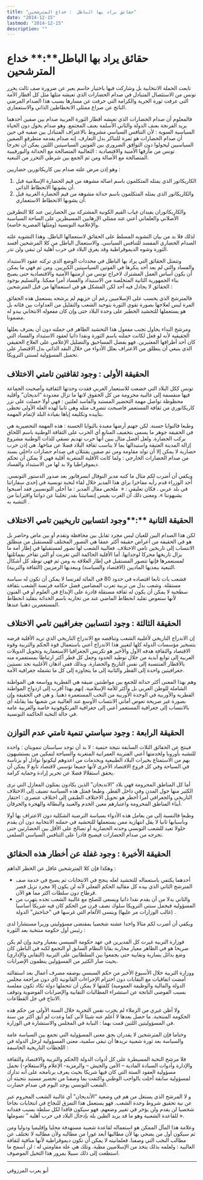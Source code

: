 ```yaml
---
title: "حقائق يراد بها الباطل  : خداع المترشحين"
date: "2014-12-15"
lastmod: "2014-12-15"
description: ""
---
```

# **حقائق يراد بها الباطل****:** **خداع المترشحين**

تابعت الحملة الانتخابية بل وشاركت فيها باختيار حاسم يعبر عن ضرورة صف ثالث يحرر تونس من الاستئصال المتبادل في صدام الحضارات الذي تعيشه مثلها مثل كل أقطار الأمة التي عرفت ثورة الحرية والكرامة التي حرفت عن مسارها بسبب هذا الصدام المرضي الناتج عن صراع ممثلي الانحطاطين الذاتي والاستعماري.

فالمعلوم أن صدام الحضارات الذي تعيشه أقطار الثورة العربية صدام بين صفين أحدهما يريد الفرنجة بعنف الدولة والثاني الأسلمة بعنف المجتمع. وهو صدام يحول دون الحياة السياسية السوية : لأن التنافس السياسي مشروط بالاعتراف المتبادل بين صفيه في حين أن صدام الحضارات هو ثمرة للتناكر بدل التعارف. إنه صدام يقدمه متطرفو الصفين السياسيين ليحولوا دون التوافق الضروري بين القوتين السياسيتين اللتين يمكن أن تخرجا تونس من مآزقها الأمنية والاقتصادية : الثعالبية المتصالحة مع الحداثة والبورقيبية المتصالحة مع الأصالة ومن ثم الجمع بين شرطي التحرر من التبعية.

وهو إذن مرض علته صدام بين كاريكاتورين حضاريين :

1. الكاريكاتور الذي يمثله المتكلمون باسم اصالة مشوهة من قيم الحضارة الإسلامية قبل أن يشوبها الانحطاط الذاتي.
2. والكاريكاتور الذي يمثله المتكلمون باسم حداثة مشوهة من قيم الحضارة الغربية قبل أن يشوبها الانحطاط الاستعماري.

والكاريكاتوران يفيدان غياب القيم الكونية المشتركة بين الحضارتين عند كلا التطرفين الأصلاني والعلماني أعني عند ممثلي الإرهابين المسيطرين على الساحة السياسية والإعلامية التونسية (ومثلها المصرية خاصة).

لذلك فلا بد من بيان التشويه المسلط على الحقائق لاستعمالها الباطل. وهذا التشويه علته الصدام الحضاري المفسد للتنافس السياسي. والاستعمال الباطل من كلا المرشحين أفسد الثورة وشوه الديموقراطية وقد يغرق البلاد في حرب أهلية لن تبقي ولن تذر.

وتتمثل الحقائق التي يراد بها الباطل في محددات الوضع الذي تركته عقود الاستبداد والفساد والتي لم يعد أحد ينكرها في القوتين السياسيتين الكبريين. ومن ثم فهي ما يمكن أن يكون أساس العمل المشترك لاخراج تونس من أزمتيها الأمنية والاقتصادية حتى يصبح بناء الجمهورية الثانية المتخلصة من الاستبداد والفساد أمرا ممكنا. والتسليم بوجود الحقائق لا يجادل فيه أحد لكن المشكل هو في استعمالها من قبل المترشحين :

فالمترشح الذي يحسب على الإسلاميين رغم أن حزبهم لم يرشحه يستعمل هذه الحقائق المرة ليس لعلاجها بصورة تقوي الثورة بتوحيد الشعب والتقليل من العداوات بين فئاته بل هو يستعملها للتحشيد الخطير على وحدة البلاد حتى وإن كان مفعوله الانتخابي يبدو له مضمونا.

ومرشح النداء يحاول تجنب مفعول هذا التحشيد الظاهر في حملته دون أن يعترف بعللها الحقيقية لأنه لو فعل لكانت حملته باسم الثورة ونقدا ذاتيا لعقود الاستبداد والفساد التي كان أحد أطرافها المعتبرين. فهو يفضل المساحيق والتضليل الإعلامي على العلاج الحقيقي الذي ينبغي أن ينطلق من الاعتراف بعلل الأدواء من خلال النقد الذاتي بدل الاقتصار على تحميل المسؤولية لسنتي الترويكا.

## الحقيقة الأولى **:** وجود ثقافتين تامتي الاختلاف

تونس ككل البلاد التي خضعت للاستعمار الغربي فقدت وحدتها الثقافية وأصحبت الجماعة فيها منقسمة إلى غالبية محرومة من كل الحقوق لانها ما تزال معدودة “انديجان” وأقلية محظوظة تواصل مهمة التحضير المستبد والفاسد لعلتين : فهي أولا حصلت على نزر كاريكاتوري من ثقافة المستعمر فاصبحت تتصرف مثله وهي ثانيا لهذه العلة الأولى تحظى بتأييده وتكليفه إياها بقيادة البلد لإتمام المهمة.

وطبعا فالنوايا حسنة. لكن جهنم أرضها معبدة بالنوايا الحسنة : هذه المهمة التحضيرية هي في الحقيقة جوهر ما يسمى بتجفيف المنابع أي الحرب على الثقافة الوطنية باسم اللحاق بركب الحضارة. ولعل أفضل مثال يبين أنها حرب تهديم نسقي للذات الوطنية مشروع إزالة المدينة العتيقة واستبدالها بما لا يناسب ثقافة البلاد فضلا عن مناخها. هي إذن حرب حضارية لا يمكن إلا أن تولد مقاومة ومن ثم صفين يقتتلان في صدام حضارات داخلي بسند من صدام الحضارات الخارجي : ولما كانت الأقلية المتغربة أقلية فهي لا يمكن أن تحكم ديموقراطيا ولا بد لها من الاستبداد والفساد.

ويكفي أن أضرب لكم مثال ما كتبه مدير النوفال ابسرفاتور بعد صدور الدستور التونسي. أحد الوزراء قدم رأيه مفاخرا براي هذا المدير خلال لقاء لنخبة تونسية في إحدى سفاراتنا في بلد عربي . فكان تعليقي : «  ملخص مقال المدير : ما أحلى التونسيين فقد أصبحوا يشبهوننا ». ومعنى ذلك أن الغرب يقيس إنسانيتنا بقدر تخلينا عن ذواتنا واقترابنا من التشبه به .

## الحقيقة الثانية **:**وجود انتسابين تاريخيين تامي الاختلاف

لكن هذا الصدام البين للعيان ليس مجرد تقابل بين محافظة وتقدم أو بين ماض وحاضر بل هو في الحقيقة من أعراض حقيقة أكثر عمقا هي التصور المختلف للمستقبل من منطلق الانتساب إلى تاريخين تامي الاختلاف. فغالبية الشعب لها تصور لمستقبلها في إطار أمة ما يزال تاريخها محركا لوجدانها. أما الأقلية الحاكمة التي تغربت أو التي تفاخر بمماثلتها لمستعمرها فإنها تتصور المستقبل في إطار العلاقة به ومن ثم فهي توطد كل أشكال التبعية ببعديها الماديين (الاقتصاد والسياسة) وببعديها الرمزيين (الثقافة والتربية).

فشعب بات تابعا اقتصاده في حدود 80 في المائة لفرنسا لا يمكن أن تكون له سياسة مستقلة. وشعب بدل من تربية تعرب المضامين فضل حكامه فرنسة الشعب بثقافة سطحية لا يمكن أن يكون له ثقافة مستقلة قادرة على الإبداع في العلوم أو في الفنون لأنها ستعوض تقليد انحطاط الماضي عند من تحاربه باسم الحداثة بتقليد انحطاط المستعمرين ذهنيا عندها.

## الحقيقة الثالثة **:** وجود انتسابين جغرافيين تامي الاختلاف

إن الاندراج التاريخي لأغلبية الشعب وتناقضه مع الاندراج التاريخي الذي تريد الأقلية فرضه بتسخير مؤسسات الدولة كلها لتغيير هذا الاندراج أعني باستعمال قوة الحكم والتربية وقوة الاقتصاد والثقافة هدفه الأول والأخير هو تكريس الجغرافيا الاستعمارية وتحويل الدويلات العربية إلى توابع أبدية من خلال توطيد الحدود وجعل كل قطر أكثر ارتباطا بمستعمره منه بالأقطار المنتسبة إلى نفس التاريخ والحضارة. وبذلك ففي اذهان الأغلبية نجد نسبتين جغرافيتين واحدة إلى القطر والثانية إلى ما يتجاوزه إلى كل ما تشمله جغرافية الأمة.

وهم بهذا المعنى أكثر حداثة للجمع بين مواطنتين ضيقة هي القطرية وواسعة هي المواطنة الشاملة للوطن العربي بل وأكثر للأمة الإسلامية. إنهم بهذا أقرب إلى ازدواج المواطنة القطرية والأوربية في الوحدة الأوربية من النخب المستعمرة ذهنيا. و هي في الحقيقة وإن بصورة غير صريحة تعوض أماني الانتساب الأوسع عند الغالبية من شعبها بما يقابله أي بالانتساب إلى جغرافية المستعمر أعني إلى جغرافية الفرنكوفونية خاصة والغربية عامة في حالة النخبة الحاكمة التونسية.

## الحقيقة الرابعة **:** وجود سياستي تنمية تامتي عدم التوازن

فينتج عن الحقائق الثلاث السابقة نتيجة حتمية : لا بد أن توجد سياستان تنمويتان : واحدة للتشبه بأوروبا ولخدمتها أعني الفترينة العمرانية المتغربة والسياحة لتمكين من يستشبهون بهم من الاستمتاع بخيرات البلاد الطبيعية وبخدمات من أعدوهم ليكونوا نوادل أو بزناسة في السياحة وفي كل فروع الاقتصاد الأخرى لأنها جميعا تؤسس لاقتصاد تابع لا يمكن أن يحقق استقلالا فضلا عن تحرير إرادة وحماية كرامة.

أما كل المناطق المحرومة فهي بلاد “الانديجان” الذين يكادون يمثلون المعازل التي نرى الكثير منها حول المدن وفي داخل القطر. وطبعا فمثل هذه السياسة تضيف إلى الاختلاف التاريخي والجغرافي أمرا أخطر هو تحويل الاختلاف الطبقي إلى اختلاف عنصري : احتقار أبناء المناطق المحرومة واعتبارهم معين الخدم والعبيد والبطالة والهجرة والحرقان.

وطبعا فالنسبة إلى من يعامل هذه الأدواء بسياسة الترضية الشكلية دون الاعتراف بها أولا وبأسبابها ثانيا لا يقل انتهازية ممن يستعملها للتحشيد في حملته الانتخابية دون أن يقدم حلولا تعيد للشعب التونسي وحدته الحضارية أو تصالح على الأقل بين الحضارتين حتى تخرجه من صدام الحضارات فيصبح قادرا على التنافس السياسي السلمي.

## الحقيقة الأخيرة **:** وجود غفلة عن أخطار هذه الحقائق

وهكذا فإن كلا المترشحين غافل عن الخطر الداهم :

* أحدهما يكتفي باستعماله للتحشيد لعله ينجح في الانتخابات ثم يصبح في خدمة صف المترشح الثاني الذي بيده كل مقاليد الحكم الفعلي لأنه لن يكون إلا مجرد نزيل قصر قرطاح دون سلطات اكثر مما هو الآن.
* والثاني بدلا من أن يقدم نقدا ذاتيا ويسعى للصلح مع غالبية الشعب تجده يتهرب من المسؤولية فيحمل سنتي الترويكا سلوك نصف قرن من الحكم كان فيه شريكا أساسيا (غالب الوزارات مر عليها) وينسى الألغام التي غرسها في “خناخش” الدولة .

ويكفي أن أضرب لكم مثالا واحدا عشته شخصيا بمقتضى مسؤوليتي وزيرا مستشارا لدى رئيس أول حكومة منتخبة بعد الثورة :

فوزارة التربية غيرت كل المديرين في عهد حكومة السبسي بمعيار وحيد وإن لم يكن صريحا هو في الظاهر معيار محاربة بقايا النظام السابق أو التجمع لكنه في الباطن كان وضع بدائل يسارية ونقابية حتى يجمعوا بين السلطانين على التربية (النقابي والإداري) بحيث صار الكثير من المسؤولين ينظمون الإضرابات.

ووزارة التربية خلال الأسبوع الأخير من حكم السبسي بوصفه مصرف أعمال بعد استقالته أمضت اتفاقيات مع النقابات دون احترام الإجراءات القانونية (اي دون مراجعة مجلس الدولة والمالية والوظيفة العمومية) كلفتها لا يمكن أن تتحملها دولة تكاد تكون مفلسة بسبب الفوضى الناتجة عن استشراء المطالبات النقابية والإضرابات الفوضوية وتوقف الانتاج في جل القطاعات.

ولا أظن غيري من الزملاء لم يجرب نفس التجربة خلال السنة الأولى من حكم هذه الحكومة المنتخبة. ما حصل بعدها لا أعلم عنه شيئا لأني كما وعدت لم أبق أكثر من سنة في المسؤوليتين اللتين قمت بهما : النيابة في المجلس والاستشارة في الوزارة.

وختاما فإن المترشحين لا يقدران بحق معنى المسؤولية التي تجمع بين السياسة عامة والسياسة بعد ثورة شعبية نريدها أن تبقى سلمية، معنى المسؤولية لرجل الدولة في اللحظات التاريخية الحاسمة :

فلا مرشح النخبة المسيطرة على كل أدوات الدولة (الحكم والتربية والاقتصاد والثقافة والإدارة وأدوات السيادة المادية – الأمن والجيش – والرمزية- الإعلام والاستعلام-) تحمل مسؤولية العقود الستة التي كان فيها شريكا بحيث يعرف برنامجه على أنه تدارك لمسؤولية سابقة أخلت بالواجب الوطني واكتفت بما وصفنا من تحضير مستبد نتجيته أن الشعب التونسي يوجد اليوم في صدام حضارت.

و لا المرشح الذي يستغل من هم في وضعية “الأنديجان” أي غالبية الشعب المحروم عبر عن نية تحقيق شروط وحدة الشعب. فهو يستعمل هذا التمزق للنجاح في انتخابات نجاحا شخصيا لن يقدم ولن يؤخر في تغيير وضعهم. فهو سيكون فاقدا لكل سلطة بسبب فقدانه للقاعدة الشعبية وهو ما قد يزيد الطين بلة بإدخال البلاد في حرب أهلية ” تصوملها ».

وعلامة هذا المآل الممكن هو استعماله لقاعدة شعبية مستهدفة محليا وإقليميا ودوليا ومن ثم سيكون أول من يضحي بها لأن مطالبها أبعد غورا من مطالبه ولأن مطالبه لا تختلف عن مطالب النخب التي وصفنا. فعلمانيته لا يمكن أن تكون ديموقراطية لأنها منافية لثقافة الغالبية : ولعلمه بذلك يتخذ من الإسلاميين مطية. وتلك هي علة مقاومتي له : لن أسمح ما استطعت إلى ذلك سبيلا بمرور هذا التحيل الموصوف.

---

أبو يعرب المرزوقي

###